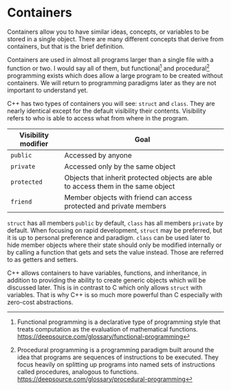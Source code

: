 # Containers

Containers allow you to have similar ideas, concepts, or variables to be stored in a single object. There are many different concepts that derive from containers, but that is the brief definition.

Containers are used in almost all programs larger than a single file with a function or two. I would say all of them, but functional[^1] and procedural[^2] programming exists which does allow a large program to be created without containers. We will return to programming paradigms later as they are not important to understand yet.

C++ has two types of containers you will see: `struct` and `class`. They are nearly identical except for the default visibility their contents. Visibility refers to who is able to access what from where in the program.

Visibility modifier|Goal
---|--
`public`|Accessed by anyone
`private`|Accessed only by the same object
`protected`|Objects that inherit protected objects are able to access them in the same object
`friend`|Member objects with friend can access protected and private members

`struct` has all members `public` by default, `class` has all members `private` by default. When focusing on rapid development, `struct` may be preferred, but it is up to personal preference and paradigm. `class` can be used later to hide member objects where their state should only be modified internally or by calling a function that gets and sets the value instead. Those are referred to as getters and setters.

C++ allows containers to have variables, functions, and inheritance, in addition to providing the ability to create generic objects which will be discussed later. This is in contrast to C which only allows `struct` with variables. That is why C++ is so much more powerful than C especially with zero-cost abstractions.

[^1]: Functional programming is a declarative type of programming style that treats computation as the evaluation of mathematical functions. https://deepsource.com/glossary/functional-programming

[^2]: Procedural programming is a programming paradigm built around the idea that programs are sequences of instructions to be executed. They focus heavily on splitting up programs into named sets of instructions called procedures, analogous to functions. https://deepsource.com/glossary/procedural-programming
